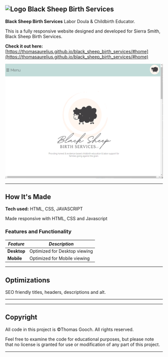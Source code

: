## ![Logo](./public/ta_favicon.png) Black Sheep Birth Services

**Black Sheep Birth Services** Labor Doula & Childbirth Educator.

This is a fully responsive website designed and developed for Sierra Smith, Black Sheep Birth Services.

**Check it out here:** [https://thomasaurelius.github.io/black_sheep_birth_services/#home](https://thomasaurelius.github.io/black_sheep_birth_services/#home)

[![Screenshot](./bsbsSS.png)](https://thomasaurelius.github.io/black_sheep_birth_services/#home)

---

## How It's Made

**Tech used:** HTML, CSS, JAVASCRIPT

Made responsive with HTML, CSS and Javascript

### Features and Functionality

| _Feature_ | _Description_ |
| --------- | ------------- |
| **Desktop** | Optimized for Desktop viewing   |
| **Mobile** | Optimized for Mobile viewing   |


---

## Optimizations

SEO friendly titles, headers, descriptions and alt.

---


---

## Copyright

All code in this project is ©Thomas Gooch. All rights reserved.

Feel free to examine the code for educational purposes, but please note that no license is granted for use or modification of any part of this project.

---
